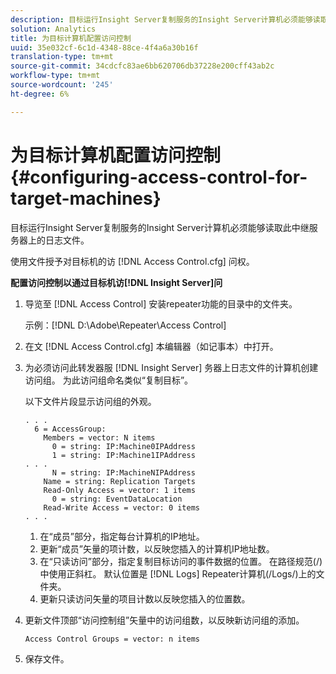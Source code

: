 ```yaml
---
description: 目标运行Insight Server复制服务的Insight Server计算机必须能够读取此中继服务器上的日志文件。
solution: Analytics
title: 为目标计算机配置访问控制
uuid: 35e032cf-6c1d-4348-88ce-4f4a6a30b16f
translation-type: tm+mt
source-git-commit: 34cdcfc83ae6bb620706db37228e200cff43ab2c
workflow-type: tm+mt
source-wordcount: '245'
ht-degree: 6%

---
```



# 为目标计算机配置访问控制{#configuring-access-control-for-target-machines}

目标运行Insight Server复制服务的Insight Server计算机必须能够读取此中继服务器上的日志文件。

使用文件授予对目标机的访 [!DNL Access Control.cfg] 问权。

**配置访问控制以通过目标机访[!DNL Insight Server]问**

1. 导览至 [!DNL Access Control] 安装repeater功能的目录中的文件夹。

   示例：[!DNL D:\Adobe\Repeater\Access Control]

1. 在文 [!DNL Access Control.cfg] 本编辑器（如记事本）中打开。
1. 为必须访问此转发器服 [!DNL Insight Server] 务器上日志文件的计算机创建访问组。 为此访问组命名类似“复制目标”。

   以下文件片段显示访问组的外观。

   ```
   . . . 
     6 = AccessGroup: 
       Members = vector: N items 
         0 = string: IP:Machine0IPAddress 
         1 = string: IP:Machine1IPAddress 
   . . . 
         N = string: IP:MachineNIPAddress 
       Name = string: Replication Targets 
       Read-Only Access = vector: 1 items 
         0 = string: EventDataLocation 
       Read-Write Access = vector: 0 items 
   . . .
   ```

   1. 在“成员”部分，指定每台计算机的IP地址。
   1. 更新“成员”矢量的项计数，以反映您插入的计算机IP地址数。
   1. 在“只读访问”部分，指定复制目标访问的事件数据的位置。 在路径规范(/)中使用正斜杠。 默认位置是 [!DNL Logs] Repeater计算机(/Logs/)上的文件夹。
   1. 更新只读访问矢量的项目计数以反映您插入的位置数。

1. 更新文件顶部“访问控制组”矢量中的访问组数，以反映新访问组的添加。

   ```
   Access Control Groups = vector: n items
   ```

1. 保存文件。
